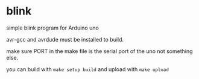 # blink
simple blink program for Arduino uno

avr-gcc and avrdude must be installed to build.

make sure PORT in the make file is the serial port of the uno not something else.

you can build with `make setup build` and upload with `make upload`
